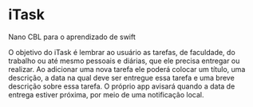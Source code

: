# iTask
Nano CBL para o aprendizado de swift

O objetivo do iTask é lembrar ao usuário as tarefas, de faculdade, do trabalho ou até mesmo pessoais e diárias, que ele precisa entregar ou realizar.
Ao adicionar uma nova tarefa ele poderá colocar um título, uma descrição, a data na qual deve ser entregue essa tarefa e uma breve descrição sobre essa tarefa.
O próprio app avisará quando a data de entrega estiver próxima, por meio de uma notificação local.

